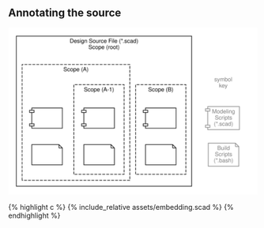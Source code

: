 Annotating the source
---------------------

<p align="center">
<img src="assets/embedding.svg" alt="" border="0"/>
</p>

{% highlight c %}
{% include_relative assets/embedding.scad %}
{% endhighlight %}
